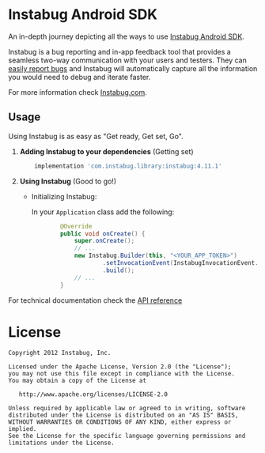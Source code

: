 Instabug Android SDK
========

An in-depth journey depicting all the ways to use [Instabug Android SDK][1].

Instabug is a bug reporting and in-app feedback tool that provides a seamless two-way communication with your users and testers. They can [easily report bugs](https://instabug.com/bug-reporting) and Instabug will automatically capture all the information you would need to debug and iterate faster.

For more information check [Instabug.com][2].

Usage
--------
Using Instabug is as easy as "Get ready, Get set, Go".

1. <b>Adding Instabug to your dependencies</b> (Getting set)

    ```groovy
        implementation 'com.instabug.library:instabug:4.11.1'
    ```

1. <b>Using Instabug</b> (Good to go!)

    * Initializing Instabug:

        In your `Application` class add the following:
        ```java
                @Override
                public void onCreate() {
                    super.onCreate();
                    // ...
                    new Instabug.Builder(this, "<YOUR_APP_TOKEN>")
                            .setInvocationEvent(InstabugInvocationEvent.FLOATING_BUTTON)
                            .build();
                    // ...
                }
        ```

For technical documentation check the [API reference][api_reference]

License
=======

    Copyright 2012 Instabug, Inc.

    Licensed under the Apache License, Version 2.0 (the "License");
    you may not use this file except in compliance with the License.
    You may obtain a copy of the License at

       http://www.apache.org/licenses/LICENSE-2.0

    Unless required by applicable law or agreed to in writing, software
    distributed under the License is distributed on an "AS IS" BASIS,
    WITHOUT WARRANTIES OR CONDITIONS OF ANY KIND, either express or implied.
    See the License for the specific language governing permissions and
    limitations under the License.


 [1]: https://docs.instabug.com/docs/android-integration
 [2]: https://instabug.com/
 [api_reference]: https://github.com/Instabug/android-sample/wiki

